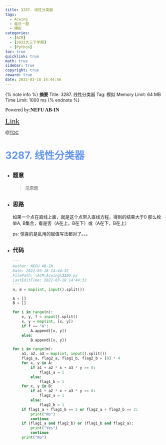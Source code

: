 ```yaml
---
title: 3287. 线性分类器
tags:
  - Acwing
  - 每日一题
  - 模拟
categories:
  - [ACM]
  - [2022大三下学期]
  - [Python]
toc: true
quicklink: true
math: true
sidebar: true
copyright: true
reward: true
date: 2022-03-18 14:44:56
---
```



{% note info %}
**摘要**
Title: 3287. 线性分类器
Tag: 模拟
Memory Limit: 64 MB
Time Limit: 1000 ms
{% endnote %}
<!-- more -->

<font size=3 face=楷体>Powered by:**NEFU AB-IN**</font>

<font color=#FFA500 size=5 face=楷体>[Link](https://www.acwing.com/problem/content/3290/)</font>

@[TOC](文章目录)

# <font color=#6495ED size=6>3287. 线性分类器</font>

* ## <font size=4 face=粗体>题意</font>

  >见原题

* ## <font size=4 face=粗体>思路</font>

  如果一个点在直线上面，就是这个点带入直线方程，得到的结果大于0
  那么枚举A, B集合，看是否（A在上，B在下）或（A在下，B在上）


  ps: 惊喜的是乱用的赋值写法都对了。。。
* ## <font size=4 face=粗体>代码</font>

  ```python
  '''
  Author: NEFU AB-IN
  Date: 2022-03-18 14:44:32
  FilePath: \ACM\Acwing\3290.py
  LastEditTime: 2022-03-18 14:44:32
  '''
  n, m = map(int, input().split())

  A = []
  B = []

  for i in range(n):
      x, y, f = input().split()
      x, y = map(int, [x, y])
      if f == "A":
          A.append([x, y])
      else:
          B.append([x, y])

  for i in range(m):
      a1, a2, a3 = map(int, input().split())
      flag1_a, flag2_a, flag1_b, flag2_b = [0] * 4
      for x, y in A:
          if a1 + a2 * x + a3 * y >= 0:
              flag1_a = 1
          else:
              flag1_b = 1
      for x, y in B:
          if a1 + a2 * x + a3 * y >= 0:
              flag2_a = 1
          else:
              flag2_b = 1
      if flag1_a + flag1_b == 2 or flag2_a + flag2_b == 2:
          print("No")
          continue
      if (flag1_a and flag2_b) or (flag1_b and flag2_a):
          print("Yes")
          continue
      print("No")
  ```